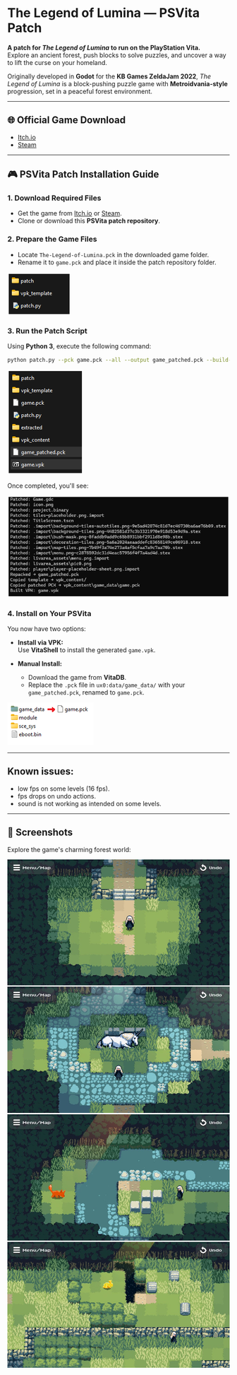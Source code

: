 
# The Legend of Lumina — PSVita Patch

**A patch for _The Legend of Lumina_ to run on the PlayStation Vita.**  
Explore an ancient forest, push blocks to solve puzzles, and uncover a way to lift the curse on your homeland.

Originally developed in **Godot** for the **KB Games ZeldaJam 2022**, _The Legend of Lumina_ is a block-pushing puzzle game with **Metroidvania-style** progression, set in a peaceful forest environment.

---

## 🌐 Official Game Download

- [Itch.io](https://wizbane.itch.io/the-legend-of-lumina)  
- [Steam](https://store.steampowered.com/app/2638340/The_Legend_of_Lumina/)

---

## 🎮 PSVita Patch Installation Guide

### 1. Download Required Files
- Get the game from [Itch.io](https://wizbane.itch.io/the-legend-of-lumina) or [Steam](https://store.steampowered.com/app/2638340/The_Legend_of_Lumina/).
- Clone or download this **PSVita patch repository**.

### 2. Prepare the Game Files
- Locate `The-Legend-of-Lumina.pck` in the downloaded game folder.
- Rename it to `game.pck` and place it inside the patch repository folder.

![Step 2](img/IMG1.png)

### 3. Run the Patch Script

Using **Python 3**, execute the following command:

```bash
python patch.py --pck game.pck --all --output game_patched.pck --build-vpk
```

![Running Script](img/IMG3.png)

Once completed, you'll see:

![Output](img/IMG4.png)

### 4. Install on Your PSVita

You now have two options:

- **Install via VPK:**  
  Use **VitaShell** to install the generated `game.vpk`.

- **Manual Install:**  
  - Download the game from **VitaDB**.  
  - Replace the `.pck` file in `ux0:data/game_data/` with your `game_patched.pck`, renamed to `game.pck`.

![Final Step](img/IMG5.png)

---
## Known issues:
- low fps on some levels (16 fps).
- fps drops on undo actions.
- sound is not working as intended on some levels.

---
## 📸 Screenshots

Explore the game's charming forest world:

![Screenshot 1](img/IMG6.jpg)  
![Screenshot 2](img/IMG7.jpg)  
![Screenshot 3](img/IMG8.jpg)
![Screenshot 3](img/IMG9.jpg)
